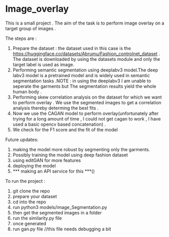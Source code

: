 # Image_overlay

This is a small project . The aim of the task is to perform image overlay on a target group of images .

The steps are :

1. Prepare the dataset : the dataset used in this case is the https://huggingface.co/datasets/Abrumu/Fashion_controlnet_dataset . The dataset is downloaded by using the datasets module and only the target label is used as image.
2. Performing semantic segmentation using deeplabv3 model.The deep labv3 model is a pretrained model and is widely used in semantic segmentation tasks .NOTE : in using the deeplabv3 I am unable to seperate the garments but The segmentation results yield the whole human body .
3. Performing skew correlation analysis on the dataset for which we want to perform overlay . We use the segmented images to get a correlation analysis thereby determing the best fits .
4. Now we use the CAGAN model to perform overlay(unfortunately after trying for a long amount of time , I could not get cagan to work , I have used a basic opencv based concatenation) .
5. We check for the F1 score and the fit of the model

Future updates:

1. making the model more robust by segmenting only the garments.
2. Possibly training the model using deep fashion dataset
3. using editGAN for more features
4. deploying the model
5. *** making an API service for this ***()

To run the project :

1. git clone the repo
2. prepare your dataset
3. cd into the repo
4. run   python3 models/image_Segmentation.py
5. then get the segmented images in a folder
6. run the similarity.py file
7. once generated
8. run gan.py file //this file  needs debugging a bit

